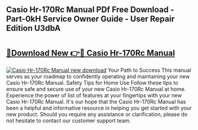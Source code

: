 ## Casio Hr-170Rc Manual PDf Free Download - Part-0kH Service Owner Guide - User Repair Edition U3dbA

# <h2><a href="http://bc28321.oget.top/?id=Casio+Hr-170Rc+Manual">🔗Download New 👉🔴 Casio Hr-170Rc Manual</a></h2>

[![Casio Hr-170Rc Manual new download](https://i.imgur.com/5g1atiW.png)](http://bc28321.oget.top/?id=Casio+Hr-170Rc+Manual)
Your Path to Success This manual serves as your roadmap to confidently operating and maintaining your new Casio Hr-170Rc Manual. Safety Tips for Home Use Follow these tips to ensure safe and secure use of your new Casio Hr-170Rc Manual at home. Experience the power of list of features at your fingertips with your new Casio Hr-170Rc Manual. It's our hope that the Casio Hr-170Rc Manual has been a helpful and informative resource in helping you get started with your new product. Should you require any assistance or clarification, please do not hesitate to contact our customer support team.
